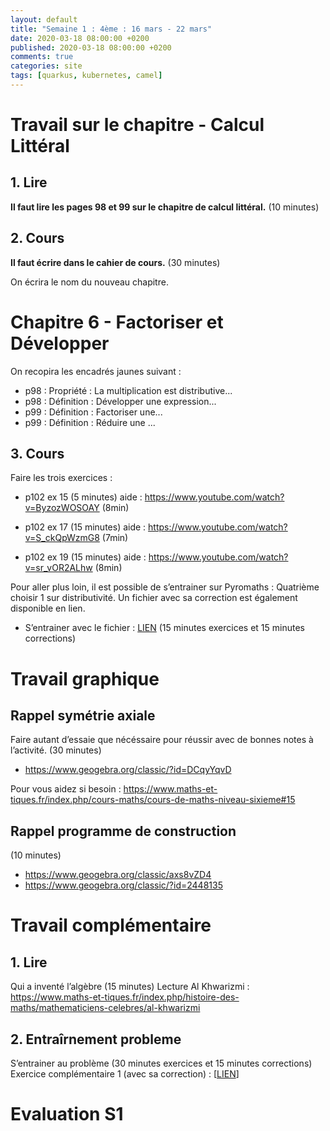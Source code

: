 ```yaml
---
layout: default
title: "Semaine 1 : 4ème : 16 mars - 22 mars"
date: 2020-03-18 08:00:00 +0200
published: 2020-03-18 08:00:00 +0200
comments: true
categories: site
tags: [quarkus, kubernetes, camel]
---
```


# Travail sur le chapitre - Calcul Littéral

## 1. Lire

**Il faut lire les pages 98 et 99 sur le chapitre de calcul littéral.** (10 minutes)

## 2. Cours

**Il faut écrire dans le cahier de cours.** (30 minutes)

On écrira le nom du nouveau chapitre.

# Chapitre 6 - Factoriser et Développer

On recopira les encadrés jaunes suivant :

* p98 : Propriété : La multiplication est distributive...
* p98 : Définition : Développer une expression...
* p99 : Définition : Factoriser une...
* p99 : Définition : Réduire une ...

## 3. Cours

Faire les trois exercices :

* p102 ex 15 (5 minutes)
aide : https://www.youtube.com/watch?v=ByzozWOSOAY (8min)

* p102 ex 17 (15 minutes)
aide : https://www.youtube.com/watch?v=S_ckQpWzmG8 (7min)

* p102 ex 19 (15 minutes)
aide : https://www.youtube.com/watch?v=sr_vOR2ALhw (8min)

Pour aller plus loin, il est possible de s’entrainer sur Pyromaths : Quatrième choisir 1 sur distributivité. 
Un fichier avec sa correction est également disponible en lien.


* S’entrainer avec le fichier : [LIEN](http://www.holomoprphe.fr/_data/doc/4eme/S1/4c1-entrainement-reduire.pdf) (15 minutes exercices et 15 minutes corrections)


# Travail graphique

## Rappel symétrie axiale


Faire autant d’essaie que nécéssaire pour réussir avec de bonnes notes à l’activité. (30 minutes)
* https://www.geogebra.org/classic/?id=DCqyYqvD

Pour vous aidez si besoin : https://www.maths-et-tiques.fr/index.php/cours-maths/cours-de-maths-niveau-sixieme#15

## Rappel programme de construction 

(10 minutes)

* https://www.geogebra.org/classic/axs8vZD4
* https://www.geogebra.org/classic/?id=2448135


# Travail complémentaire

## 1. Lire
Qui a inventé l’algèbre (15 minutes)
Lecture Al Khwarizmi : https://www.maths-et-tiques.fr/index.php/histoire-des-maths/mathematiciens-celebres/al-khwarizmi

## 2. Entraîrnement probleme

S’entrainer au problème (30 minutes exercices et 15 minutes corrections)
Exercice complémentaire 1 (avec sa correction) : [[LIEN](http://www.holomoprphe.fr/_data/doc/4eme/S1/4c1-exc.pdf)]


# Evaluation S1